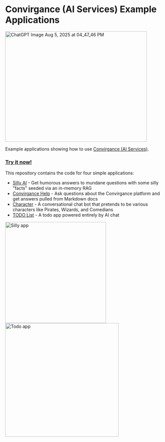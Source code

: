 # Convirgance (AI Services) Example Applications

<img width="450" height="350" alt="ChatGPT Image Aug 5, 2025 at 04_47_46 PM" src="https://github.com/user-attachments/assets/268ac76e-144b-4cbb-a01d-fdc18396df4b" />

Example applications showing how to use [Convirgance (AI Services)](https://github.com/InvirganceOpenSource/convirgance-ai/blob/main/README.md).

### [Try it now!](https://retailexplorer.invirgance.org/ai/)

This repository contains the code for four simple applications:

- [Silly AI](https://retailexplorer.invirgance.org/ai/silly.html) - Get humorous answers to mundane questions with some silly "facts" seeded via an in-memory RAG
- [Convirgance Help](https://retailexplorer.invirgance.org/ai/docs.html) - Ask questions about the Convirgance platform and get answers pulled from Markdown docs
- [Character](https://retailexplorer.invirgance.org/ai/character.html) - A conversational chat bot that pretends to be various characters like Pirates, Wizards, and Comedians
- [TODO List](https://retailexplorer.invirgance.org/ai/todo.html) - A todo app powered entirely by AI chat

<img width="320" alt="Silly app" src="https://github.com/user-attachments/assets/f9cf1e8a-c81b-43be-8409-5bb43991089c" /> <img width="360" alt="Todo app" src="https://github.com/user-attachments/assets/9a372300-4c9b-4dea-bbd9-9bc846ad47ec" />

